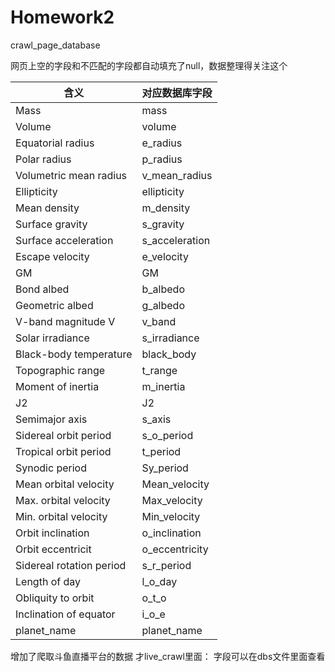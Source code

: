 # Homework2

crawl_page_database

网页上空的字段和不匹配的字段都自动填充了null，数据整理得关注这个

|含义						|对应数据库字段	|
|--							|--				|
|Mass						|mass			|
|Volume						|volume			|
|Equatorial radius			|e_radius		|
|Polar radius				|p_radius		|
|Volumetric mean radius		|v_mean_radius	|
|Ellipticity				|ellipticity	|
|Mean density				|m_density		|
|Surface gravity			|s_gravity		|
|Surface acceleration		|s_acceleration	|
|Escape velocity			|e_velocity		|
|GM							|GM				|
|Bond albed					|b_albedo		|
|Geometric albed			|g_albedo		|
|V-band magnitude V			|v_band			|
|Solar irradiance			|s_irradiance	|
|Black-body temperature		|black_body		|
|Topographic range			|t_range		|
|Moment of inertia			|m_inertia		|
|J2							|J2				|
|Semimajor axis				|s_axis			|
|Sidereal orbit period		|s_o_period		|
|Tropical orbit period		|t_period		|
|Synodic period				|Sy_period		|
|Mean orbital velocity		|Mean_velocity	|
|Max. orbital velocity		|Max_velocity	|
|Min. orbital velocity		|Min_velocity	|
|Orbit inclination			|o_inclination	|
|Orbit eccentricit			|o_eccentricity	|
|Sidereal rotation period	|s_r_period		|
|Length of day				|l_o_day		|
|Obliquity to orbit			|o_t_o			|
|Inclination of equator		|i_o_e			|
|planet_name				|planet_name	|


增加了爬取斗鱼直播平台的数据 才live_crawl里面：
字段可以在dbs文件里面查看

 